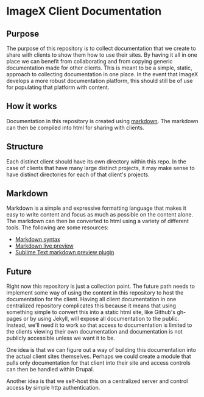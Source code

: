 # ImageX Client Documentation

## Purpose

The purpose of this repository is to collect documentation that we create to share with clients to show them how to use their sites. By having it all in one place we can benefit from collaborating and from copying generic documentation made for other clients. This is meant to be a simple, static, approach to collecting documentation in one place. In the event that ImageX develops a more robust documentation platform, this should still be of use for populating that platform with content.

## How it works

Documentation in this repository is created using [markdown](http://daringfireball.net/projects/markdown/). The markdown can then be compiled into html for sharing with clients.

## Structure

Each distinct client should have its own directory within this repo. In the case of clients that have many large distinct projects, it may make sense to have distinct directories for each of that client's projects.

## Markdown

Markdown is a simple and expressive formatting language that makes it easy to write content and focus as much as possible on the content alone. The markdown can then be converted to html using a variety of different tools. The following are some resources:

- [Markdown syntax](http://daringfireball.net/projects/markdown/syntax)
- [Markdown live preview](http://markdownlivepreview.com/)
- [Sublime Text markdown preview plugin](https://github.com/revolunet/sublimetext-markdown-preview)

## Future

Right now this repository is just a collection point. The future path needs to implement some way of using the content in this repository to host the documentation for the client. Having all client documentation in one centralized repository complicates this because it means that using something simple to convert this into a static html site, like Github's gh-pages or by using Jekyll, will expose all documentation to the public. Instead, we'll need it to work so that access to documentation is limited to the clients viewing their own documentation and documentation is not publicly accessible unless we want it to be.

One idea is that we can figure out a way of building this documentation into the actual client sites themselves. Perhaps we could create a module that pulls only documentation for that client into their site and access controls can then be handled within Drupal.

Another idea is that we self-host this on a centralized server and control access by simple http authentication.
